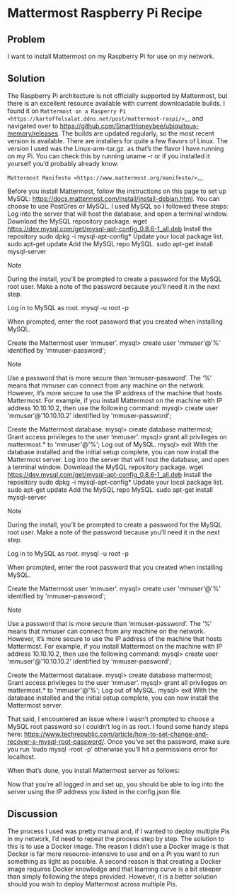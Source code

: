 # Mattermost Raspberry Pi Recipe

## Problem

I want to install Mattermost on my Raspberry Pi for use on my network. 

## Solution

The Raspberry Pi architecture is not officially supported by Mattermost, but there is an excellent resource available with current downloadable builds. I found it on `Mattermost on a Rasperry Pi <https://kartoffelsalat.ddns.net/post/mattermost-raspi/>`__ and navigated over to https://github.com/SmartHoneybee/ubiquitous-memory/releases. The builds are updated regularly, so the most recent version is available. There are installers for quite a few flavors of Linux. The version I used was the Linux-arm-tar.gz. as that’s the flavor I have running on my Pi. You can check this by running uname -r or if you installed it yourself you’d probably already know. 

`Mattermost Manifesto <https://www.mattermost.org/manifesto/>`__

Before you install Mattermost, follow the instructions on this page to set up MySQL: https://docs.mattermost.com/install/install-debian.html. You can choose to use PostGres or MySQL. I used MySQL so I followed these steps: 
Log into the server that will host the database, and open a terminal window.
Download the MySQL repository package.
wget https://dev.mysql.com/get/mysql-apt-config_0.8.6-1_all.deb
Install the repository
sudo dpkg -i mysql-apt-config*
Update your local package list.
sudo apt-get update
Add the MySQL repo MySQL.
sudo apt-get install mysql-server

Note

During the install, you’ll be prompted to create a password for the MySQL root user. Make a note of the password because you’ll need it in the next step.

Log in to MySQL as root.
mysql -u root -p

When prompted, enter the root password that you created when installing MySQL.

Create the Mattermost user ‘mmuser’.
mysql> create user 'mmuser'@'%' identified by 'mmuser-password';

Note

Use a password that is more secure than ‘mmuser-password’.
The ‘%’ means that mmuser can connect from any machine on the network. However, it’s more secure to use the IP address of the machine that hosts Mattermost. For example, if you install Mattermost on the machine with IP address 10.10.10.2, then use the following command:
mysql> create user 'mmuser'@'10.10.10.2' identified by 'mmuser-password';

Create the Mattermost database.
mysql> create database mattermost;
Grant access privileges to the user ‘mmuser’.
mysql> grant all privileges on mattermost.* to 'mmuser'@'%';
Log out of MySQL.
mysql> exit
With the database installed and the initial setup complete, you can now install the Mattermost server. Log into the server that will host the database, and open a terminal window.
Download the MySQL repository package.
wget https://dev.mysql.com/get/mysql-apt-config_0.8.6-1_all.deb
Install the repository
sudo dpkg -i mysql-apt-config*
Update your local package list.
sudo apt-get update
Add the MySQL repo MySQL.
sudo apt-get install mysql-server

Note

During the install, you’ll be prompted to create a password for the MySQL root user. Make a note of the password because you’ll need it in the next step.

Log in to MySQL as root.
mysql -u root -p

When prompted, enter the root password that you created when installing MySQL.

Create the Mattermost user ‘mmuser’.
mysql> create user 'mmuser'@'%' identified by 'mmuser-password';

Note

Use a password that is more secure than ‘mmuser-password’.
The ‘%’ means that mmuser can connect from any machine on the network. However, it’s more secure to use the IP address of the machine that hosts Mattermost. For example, if you install Mattermost on the machine with IP address 10.10.10.2, then use the following command:
mysql> create user 'mmuser'@'10.10.10.2' identified by 'mmuser-password';

Create the Mattermost database.
mysql> create database mattermost;
Grant access privileges to the user ‘mmuser’.
mysql> grant all privileges on mattermost.* to 'mmuser'@'%';
Log out of MySQL.
mysql> exit
With the database installed and the initial setup complete, you can now install the Mattermost server. 


That said, I encountered an issue where I wasn’t prompted to choose a MySQL root password so I couldn’t log in as root. I found some handy steps here: https://www.techrepublic.com/article/how-to-set-change-and-recover-a-mysql-root-password/. Once you’ve set the password, make sure you run ‘sudo mysql -root -p’ otherwise you’ll hit a permissions error for localhost.

When that’s done, you install Mattermost server as follows: 
<steps>

Now that you’re all logged in and set up, you should be able to log into the server using the IP address you listed in the config.json file.
  
## Discussion

The process I used was pretty manual and, if I wanted to deploy multiple Pis in my network, I’d need to repeat the process step by step. The solution to this is to use a Docker image. The reason I didn’t use a Docker image is that Docker is far more resource-intensive to use and on a Pi you want to run something as light as possible. A second reason is that creating a Docker image requires Docker knowledge and that learning curve is a bit steeper than simply following the steps provided. 
However, it is a better solution should you wish to deploy Mattermost across multiple Pis. 

  
